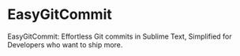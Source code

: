 # EasyGitCommit
EasyGitCommit: Effortless Git commits in Sublime Text, Simplified for Developers who want to ship more.
